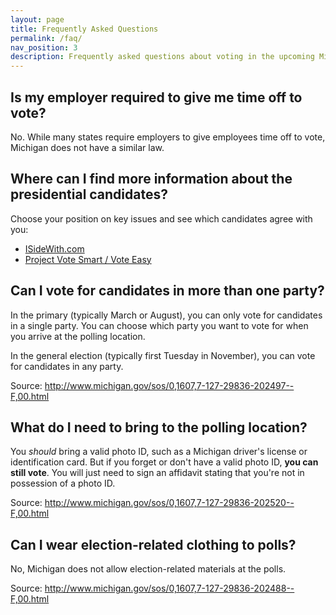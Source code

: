 ```yaml
---
layout: page
title: Frequently Asked Questions
permalink: /faq/
nav_position: 3
description: Frequently asked questions about voting in the upcoming Michigan election.
---
```


## Is my employer required to give me time off to vote?

No. While many states require employers to give employees time off to vote, Michigan does not have a similar law.

## Where can I find more information about the presidential candidates?

Choose your position on key issues and see which candidates agree with you:

- [ISideWith.com](https://www.isidewith.com/)
- [Project Vote Smart / Vote Easy](https://justfacts.votesmart.org/about/voteeasy/)

## Can I vote for candidates in more than one party?

In the primary (typically March or August), you can only vote for candidates in a single party. You can choose which party you want to vote for when you arrive at the polling location.

In the general election (typically first Tuesday in November), you can vote for candidates in any party.

Source: <http://www.michigan.gov/sos/0,1607,7-127-29836-202497--F,00.html>

## What do I need to bring to the polling location?

You *should* bring a valid photo ID, such as a Michigan driver's license or identification card. But if you forget or don't have a valid photo ID, **you can still vote**. You will just need to sign an affidavit stating that you're not in possession of a photo ID.

Source: <http://www.michigan.gov/sos/0,1607,7-127-29836-202520--F,00.html>

## Can I wear election-related clothing to polls?

No, Michigan does not allow election-related materials at the polls.

Source: <http://www.michigan.gov/sos/0,1607,7-127-29836-202488--F,00.html>
